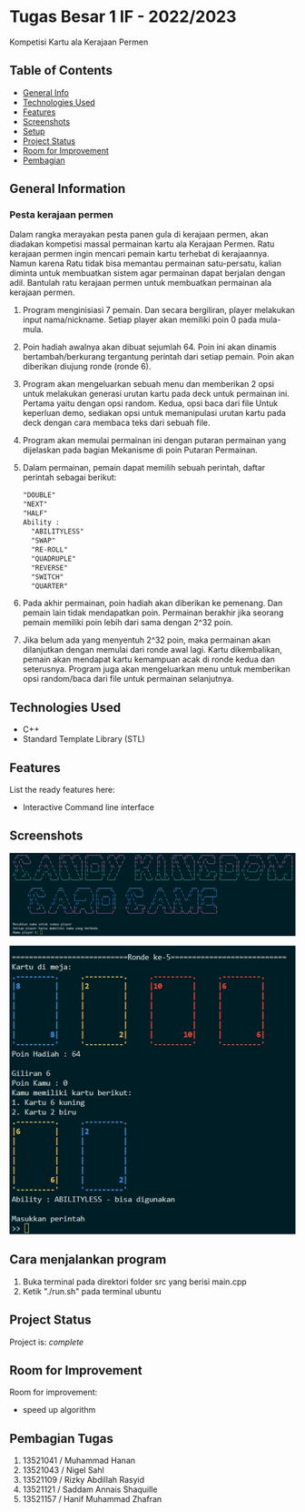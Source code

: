 # Tugas Besar 1 IF - 2022/2023
Kompetisi Kartu ala Kerajaan Permen

## Table of Contents
* [General Info](#general-information)
* [Technologies Used](#technologies-used)
* [Features](#features)
* [Screenshots](#screenshots)
* [Setup](#cara-menjalankan-program)
* [Project Status](#project-status)
* [Room for Improvement](#room-for-improvement)
* [Pembagian](#pembagian-tugas)


## General Information
### Pesta kerajaan permen

Dalam rangka merayakan pesta panen gula di kerajaan permen, akan diadakan kompetisi massal permainan kartu ala Kerajaan Permen. Ratu kerajaan permen ingin mencari pemain kartu terhebat di kerajaannya. Namun karena Ratu tidak bisa memantau permainan satu-persatu, kalian diminta untuk membuatkan sistem agar permainan dapat berjalan dengan adil. Bantulah ratu kerajaan permen untuk membuatkan permainan ala kerajaan permen.

1. Program menginisiasi 7 pemain. Dan secara bergiliran, player melakukan input  nama/nickname. Setiap player akan memiliki poin 0 pada mula-mula.

2. Poin hadiah awalnya akan dibuat sejumlah 64. Poin ini akan dinamis bertambah/berkurang tergantung perintah dari setiap pemain. Poin akan diberikan diujung ronde (ronde 6).

3. Program akan mengeluarkan sebuah menu dan memberikan 2 opsi untuk melakukan generasi urutan kartu pada deck untuk permainan ini. Pertama yaitu dengan opsi random. Kedua, opsi baca dari file
Untuk keperluan demo, sediakan opsi untuk memanipulasi urutan kartu pada deck dengan cara membaca teks dari sebuah file.

4. Program akan memulai permainan ini dengan putaran permainan yang dijelaskan pada bagian Mekanisme di poin Putaran Permainan.
5. Dalam permainan, pemain dapat memilih sebuah perintah, daftar perintah sebagai berikut:

       "DOUBLE"
       "NEXT"
       "HALF"
       Ability : 
         "ABILITYLESS"
         "SWAP"
         "RE-ROLL"
         "QUADRUPLE"
         "REVERSE"
         "SWITCH"
         "QUARTER" 

6. Pada akhir permainan, poin hadiah akan diberikan ke pemenang. Dan pemain lain tidak mendapatkan poin. Permainan berakhir jika seorang pemain memiliki poin lebih dari sama dengan 2^32 poin.

7. Jika belum ada yang menyentuh 2^32 poin, maka permainan akan dilanjutkan dengan memulai dari ronde awal lagi. Kartu dikembalikan, pemain akan mendapat kartu kemampuan acak di ronde kedua dan seterusnya. Program juga akan mengeluarkan menu untuk memberikan opsi random/baca dari file untuk permainan selanjutnya.



## Technologies Used
- C++
- Standard Template Library (STL)

## Features
List the ready features here:
- Interactive Command line interface 


## Screenshots
![Example screenshot](./doc/1.jpg)


![Example screenshot](./doc/2.jpg)


## Cara menjalankan program 
1. Buka terminal pada direktori folder src yang berisi main.cpp 
2. Ketik "./run.sh" pada terminal ubuntu

## Project Status
Project is: _complete_ 


## Room for Improvement

Room for improvement:
- speed up algorithm


## Pembagian Tugas
1. 13521041 / Muhammad Hanan
2. 13521043 / Nigel Sahl
3. 13521109 / Rizky Abdillah Rasyid
4. 13521121 / Saddam Annais Shaquille
5. 13521157 / Hanif Muhammad Zhafran
